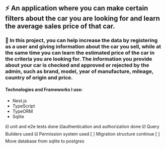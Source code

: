 ## :zap: An application where you can make certain filters about the car you are looking for and learn the average sales price of that car.

### 🔎 In this project, you can help increase the data by registering as a user and giving information about the car you sell, while at the same time you can learn the estimated price of the car in the criteria you are looking for. The information you provide about your car is checked and approved or rejected by the admin, such as brand, model, year of manufacture, mileage, country of origin and price.

#### Technologies and Frameworks I use:
- Nest.js
- TypeScript
- TypeORM
- Sqlite

 :ballot_box_with_check: unit and e2e tests done
 :ballot_box_with_check:authentication and authorization done
 :ballot_box_with_check: Query Builders used
 :ballot_box_with_check: Permission system used
 [ ] Migration structure continue
 [ ] Move database from sqlite to postgres
 
